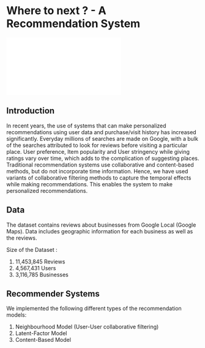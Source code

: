 # Where to next ? - A Recommendation System

![Where to next poster](imgs/Poster_Final.pdf)

## Introduction
In recent years, the use of systems that can make personalized recommendations using user data and
purchase/visit history has increased significantly. Everyday millions of searches are made on Google,
with a bulk of the searches attributed to look for reviews before visiting a particular place.
User preference, Item popularity and User stringency while giving ratings vary over time, which
adds to the complication of suggesting places. 
Traditional recommendation systems use collaborative
and content-based methods, but do not incorporate time information. Hence, we have used variants
of collaborative filtering methods to capture the temporal effects while making recommendations.
This enables the system to make personalized recommendations.

## Data
The dataset contains reviews about businesses from Google Local (Google Maps). Data includes
geographic information for each business as well as the reviews.

Size of the Dataset :
1. 11,453,845 Reviews 
2. 4,567,431 Users 
3. 3,116,785 Businesses 

## Recommender Systems

We implemented the following different types of the recommendation models:
1. Neighbourhood Model (User-User collaborative filtering)
2. Latent-Factor Model
3. Content-Based Model





